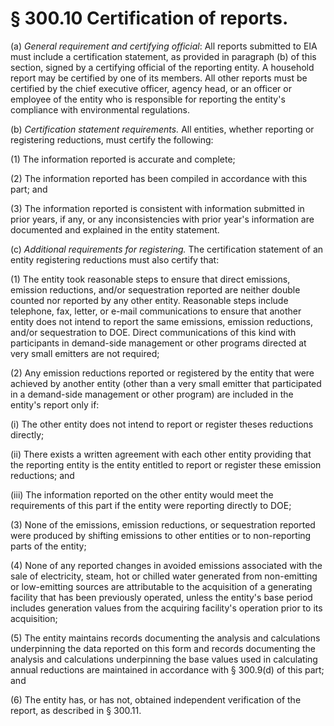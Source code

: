 # § 300.10   Certification of reports.

(a) *General requirement and certifying official*: All reports submitted to EIA must include a certification statement, as provided in paragraph (b) of this section, signed by a certifying official of the reporting entity. A household report may be certified by one of its members. All other reports must be certified by the chief executive officer, agency head, or an officer or employee of the entity who is responsible for reporting the entity's compliance with environmental regulations.


(b) *Certification statement requirements.* All entities, whether reporting or registering reductions, must certify the following:


(1) The information reported is accurate and complete;


(2) The information reported has been compiled in accordance with this part; and


(3) The information reported is consistent with information submitted in prior years, if any, or any inconsistencies with prior year's information are documented and explained in the entity statement.


(c) *Additional requirements for registering.* The certification statement of an entity registering reductions must also certify that:


(1) The entity took reasonable steps to ensure that direct emissions, emission reductions, and/or sequestration reported are neither double counted nor reported by any other entity. Reasonable steps include telephone, fax, letter, or e-mail communications to ensure that another entity does not intend to report the same emissions, emission reductions, and/or sequestration to DOE. Direct communications of this kind with participants in demand-side management or other programs directed at very small emitters are not required;


(2) Any emission reductions reported or registered by the entity that were achieved by another entity (other than a very small emitter that participated in a demand-side management or other program) are included in the entity's report only if:


(i) The other entity does not intend to report or register theses reductions directly;


(ii) There exists a written agreement with each other entity providing that the reporting entity is the entity entitled to report or register these emission reductions; and


(iii) The information reported on the other entity would meet the requirements of this part if the entity were reporting directly to DOE;


(3) None of the emissions, emission reductions, or sequestration reported were produced by shifting emissions to other entities or to non-reporting parts of the entity;


(4) None of any reported changes in avoided emissions associated with the sale of electricity, steam, hot or chilled water generated from non-emitting or low-emitting sources are attributable to the acquisition of a generating facility that has been previously operated, unless the entity's base period includes generation values from the acquiring facility's operation prior to its acquisition;


(5) The entity maintains records documenting the analysis and calculations underpinning the data reported on this form and records documenting the analysis and calculations underpinning the base values used in calculating annual reductions are maintained in accordance with § 300.9(d) of this part; and


(6) The entity has, or has not, obtained independent verification of the report, as described in § 300.11.




